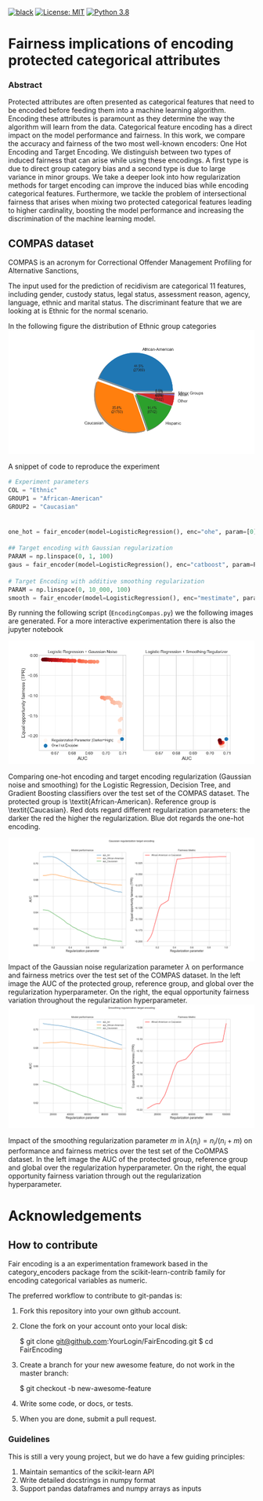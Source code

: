 [![black](https://img.shields.io/badge/code%20style-black-000000.svg?style=plastic)](https://github.com/psf/black)
[![License: MIT](https://img.shields.io/badge/License-MIT-blue.svg?color=g&style=plastic)](https://opensource.org/licenses/MIT)
[![Python 3.8](https://img.shields.io/badge/python-3.8-blue.svg)](https://www.python.org/downloads/release/python-390/)

# Fairness implications of encoding protected categorical attributes
### Abstract
Protected attributes are often presented as categorical features that need to be encoded before feeding them into a machine learning algorithm. Encoding these attributes is paramount as they determine the way the algorithm will learn from the data. Categorical feature encoding has a direct impact on the model performance and fairness. In this work, we compare the accuracy and fairness of the two most well-known encoders: One Hot Encoding and Target Encoding. We distinguish between two types of induced fairness that can arise while using these encodings. A first type is due to direct group category bias and a second type is due to large variance in minor groups. We take a deeper look into how regularization methods for target encoding can improve the induced bias while encoding categorical features. Furthermore, we tackle the problem of intersectional fairness that arises when mixing two protected categorical features leading to higher cardinality, boosting the model performance and increasing the discrimination of the machine learning model.

## COMPAS dataset

COMPAS is an acronym for Correctional Offender Management Profiling for Alternative Sanctions, 

The input used for the prediction of recidivism are categorical 11 features, including gender, custody status, legal status, assessment reason, agency, language, ethnic and marital status. The discriminant feature that we are looking at is Ethnic for the normal scenario.

In the following figure the distribution of Ethnic group categories
![](images/pieCompas.png)


A snippet of code to reproduce the experiment
```python
# Experiment parameters
COL = "Ethnic"
GROUP1 = "African-American"
GROUP2 = "Caucasian"


one_hot = fair_encoder(model=LogisticRegression(), enc="ohe", param=[0])

## Target encoding with Gaussian regularization
PARAM = np.linspace(0, 1, 100)
gaus = fair_encoder(model=LogisticRegression(), enc="catboost", param=PARAM)

# Target Encoding with additive smoothing regularization
PARAM = np.linspace(0, 10_000, 100)
smooth = fair_encoder(model=LogisticRegression(), enc="mestimate", param=PARAM)
```
By running the following script (``EncodingCompas.py``) we the following images are generated. For a more interactive experimentation there is also the jupyter notebook

![](images/compasLinear.png)

Comparing one-hot encoding and target encoding regularization (Gaussian noise and smoothing) for the Logistic Regression, Decision Tree, and Gradient Boosting classifiers over the test set of the COMPAS dataset. The protected group is \textit{African-American}. Reference group is \textit{Caucasian}. Red dots regard different regularization parameters: the darker the red the higher the regularization. Blue dot regards the one-hot encoding.

![](images/compassHyperGaussian.png)
Impact of the Gaussian noise regularization parameter $\lambda$ on performance and fairness metrics over the test set of the COMPAS dataset. In the left image the AUC of the protected group, reference group, and global over the regularization hyperparameter. On the right, the equal opportunity fairness variation throughout the regularization hyperparameter.
![](images/compassHyperSmoothing.png)

Impact of the smoothing regularization parameter $m$ in $\lambda(n_i) = n_i/(n_i+m)$ on performance and fairness metrics over the test set of the CoOMPAS dataset. In the left image the AUC of the protected group, reference group and global over the regularization hyperparameter. On the right, the equal opportunity fairness variation through out the regularization hyperparameter.

# Acknowledgements

## How to contribute

Fair encoding is a an experimentation framework based in the category_encoders package from the scikit-learn-contrib family for encoding categorical variables as numeric.


The preferred workflow to contribute to git-pandas is:

 1. Fork this repository into your own github account.
 2. Clone the fork on your account onto your local disk:
 
    $ git clone git@github.com:YourLogin/FairEncoding.git
    $ cd FairEncoding
    
 3. Create a branch for your new awesome feature, do not work in the master branch:
 
    $ git checkout -b new-awesome-feature
    
 4. Write some code, or docs, or tests.
 5. When you are done, submit a pull request.
 
### Guidelines

This is still a very young project, but we do have a few guiding principles:

 1. Maintain semantics of the scikit-learn API
 2. Write detailed docstrings in numpy format
 3. Support pandas dataframes and numpy arrays as inputs


    
